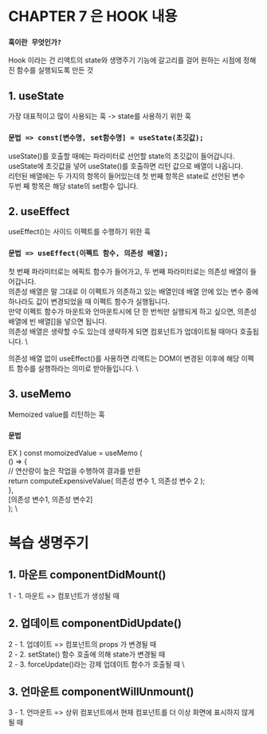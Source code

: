 # CHAPTER 7 은 HOOK 내용
### `훅이란 무엇인가?`

Hook 이라는 건 리액트의 state와 생명주기 기능에 갈고리를 걸어 원하는 시점에 정해진 함수를 실행되도록 만든 것

## 1. useState
가장 대표적이고 많이 사용되는 훅 -> state를 사용하기 위한 훅
### `문법 => const[변수명, set함수명] = useState(초깃값);`
useState()를 호출할 때에는 파라미터로 선언할 state의 초깃값이 들어갑니다. \
useState에 초깃값을 넣어 useState()를 호출하면 리턴 값으로 배열이 나옵니다. \
리턴된 배열에는 두 가지의 항목이 들어있는데 첫 번째 항목은 state로 선언된 변수 \
두번 째 항목은 해당 state의 set함수 입니다.

## 2. useEffect
useEffect()는 사이드 이펙트를 수행하기 위한 훅
### `문법 => useEffect(이펙트 함수, 의존성 배열);`
첫 번째 파라미터로는 에픽트 함수가 들어가고, 두 번째 파라미터로는 의존성 배열이 들어갑니다. \
의존성 배열은 말 그대로 이 이펙트가 의존하고 있는 배열인데 배열 안에 있는 변수 중에 하나라도 값이 변경되었을 때 이펙트 함수가 실행됩니다. \
만약 이펙트 함수가 마운트와 언마운트시에 단 한 번씩만 실행되게 하고 싶으면, 의존성 배열에 빈 배열[]을 넣으면 됩니다. \
의존성 배열은 생략할 수도 있는데 생략하게 되면 컴포넌트가 업데이트될 때마다 호출됩니다. \

의존성 배열 없이 useEffect()를 사용하면 리액트는 DOM이 변경된 이후에 해당 이펙트 함수를 실행하라는 의미로 받아들입니다. \

## 3. useMemo
Memoized value를 리턴하는 훅
### `문법`
EX ) const momoizedValue = useMemo (  \
        () => { \
          // 연산량이 높은 작업을 수행하여 결과를 반환 \
          return computeExpensiveValue( 의존성 변수 1, 의존성 변수 2 ); \
        }, \
        [의존성 변수1, 의존성 변수2] \
    ); \




# 복습 생명주기 
## 1. 마운트 componentDidMount()
1 - 1. 마운트 => 컴포넌트가 생성될 때

## 2. 업데이트 componentDidUpdate()
2 - 1. 업데이트 => 컴포넌트의 props 가 변경될 때 \
2 - 2. setState() 함수 호출에 의해 state가 변경될 때 \
2 - 3. forceUpdate()라는 강제 업데이트 함수가 호출될 때 \

## 3. 언마운트 componentWillUnmount()
3 - 1. 언마운트 => 상위 컴포넌트에서 현재 컴포넌트를 더 이상 화면에 표시하지 않게 될 때
